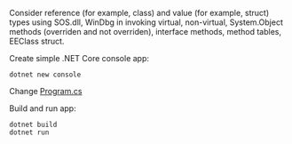 Consider reference (for example, class) and value (for example, struct) types using SOS.dll, WinDbg in invoking virtual, non-virtual, System.Object methods (overriden and not overriden), interface methods, method tables, EEClass struct.

Create simple .NET Core console app:
```
dotnet new console
```
Change [Program.cs](UsingWinDbgAndSos/Program.cs)

Build and run app:
```
dotnet build
dotnet run
```

